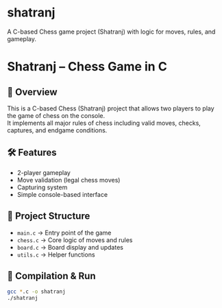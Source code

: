 # shatranj
A C-based Chess game project (Shatranj) with logic for moves, rules, and gameplay.
# Shatranj – Chess Game in C

## 📌 Overview
This is a C-based Chess (Shatranj) project that allows two players to play the game of chess on the console.  
It implements all major rules of chess including valid moves, checks, captures, and endgame conditions.

## 🛠 Features
- 2-player gameplay  
- Move validation (legal chess moves)  
- Capturing system  
- Simple console-based interface  

## 📂 Project Structure
- `main.c` → Entry point of the game  
- `chess.c` → Core logic of moves and rules  
- `board.c` → Board display and updates  
- `utils.c` → Helper functions  

## 🚀 Compilation & Run
```bash
gcc *.c -o shatranj
./shatranj
